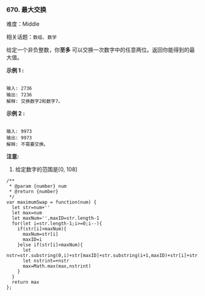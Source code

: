 ### 670. 最大交换

难度：Middle

相关话题：`数组`、`数学`

给定一个非负整数，你**至多** 可以交换一次数字中的任意两位。返回你能得到的最大值。



**示例 1 :** 



```

输入: 2736
输出: 7236
解释: 交换数字2和数字7。
```


**示例 2 :** 



```

输入: 9973
输出: 9973
解释: 不需要交换。
```


**注意:** 




1. 给定数字的范围是[0, 108]




```
/**
 * @param {number} num
 * @return {number}
 */
var maximumSwap = function(num) {
  let str=num+''
  let max=num
  let maxNum='',maxID=str.length-1
  for(let i=str.length-1;i>=0;i--){
    if(str[i]>maxNum){
      maxNum=str[i]
      maxID=i
    }else if(str[i]<maxNum){
      let nstr=str.substring(0,i)+str[maxID]+str.substring(i+1,maxID)+str[i]+str.substring(maxID+1)
      let nstrint=+nstr
      max=Math.max(max,nstrint)
    }
  }
  return max
};
```

